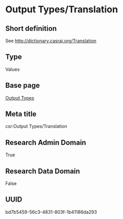 # Output Types/Translation
## Short definition
See http://dictionary.casrai.org/Translation
## Type
Values
## Base page
[Output Types](../../Objects/Output%20Types.md)
## Meta title
csr:Output Types/Translation
## Research Admin Domain
True
## Research Data Domain
False
## UUID
bd7b5459-56c3-4831-803f-1b41186da293
